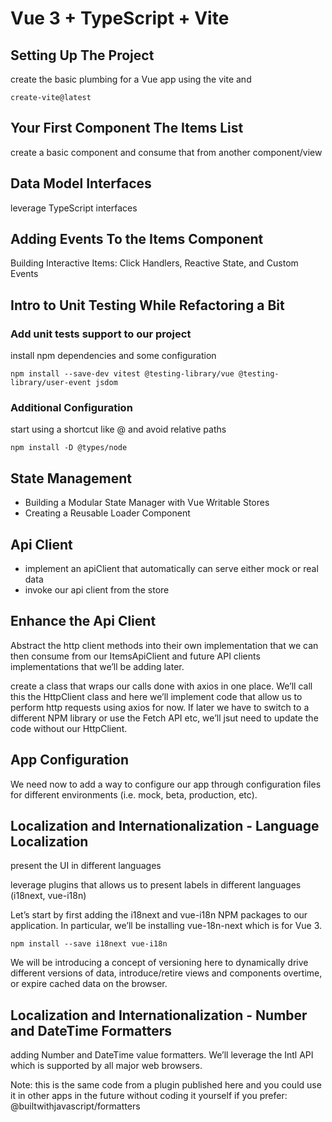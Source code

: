 # Vue 3 + TypeScript + Vite

## Setting Up The Project

create the basic plumbing for a Vue app using the vite and

```shell
create-vite@latest
```

## Your First Component The Items List

create a basic component and consume that from another component/view

## Data Model Interfaces

leverage TypeScript interfaces

## Adding Events To the Items Component

Building Interactive Items: Click Handlers, Reactive State, and Custom Events

## Intro to Unit Testing While Refactoring a Bit

### Add unit tests support to our project

install npm dependencies and some configuration

```shell
npm install --save-dev vitest @testing-library/vue @testing-library/user-event jsdom
```

### Additional Configuration

start using a shortcut like @ and avoid relative paths

```shell
npm install -D @types/node
```

## State Management
* Building a Modular State Manager with Vue Writable Stores
* Creating a Reusable Loader Component

## Api Client
* implement an apiClient that automatically can serve either mock or real data
* invoke our api client from the store

## Enhance the Api Client

Abstract the http client methods into their own implementation that we can then consume from our ItemsApiClient and future API clients implementations that we’ll be adding later.

create a class that wraps our calls done with axios in one place. We’ll call this the HttpClient class and here we’ll implement code that allow us to perform http requests using axios for now. 
If later we have to switch to a different NPM library or use the Fetch API etc, we’ll jsut need to update the code without our HttpClient.

## App Configuration

We need now to add a way to configure our app through configuration files for different environments (i.e. mock, beta, production, etc).

## Localization and Internationalization - Language Localization

present the UI in different languages

leverage plugins that allows us to present labels in different languages (i18next, vue-i18n)

Let’s start by first adding the i18next and vue-i18n NPM packages to our application. In particular, we’ll be installing vue-18n-next which is for Vue 3.

```shell
npm install --save i18next vue-i18n
```
We will be introducing a concept of versioning here to dynamically drive different versions of data, introduce/retire views and components overtime, or expire cached data on the browser.

## Localization and Internationalization - Number and DateTime Formatters

adding Number and DateTime value formatters. 
We’ll leverage the Intl API which is supported by all major web browsers.

Note: this is the same code from a plugin published here and you could use it in other apps in the future without coding it yourself if you prefer: @builtwithjavascript/formatters